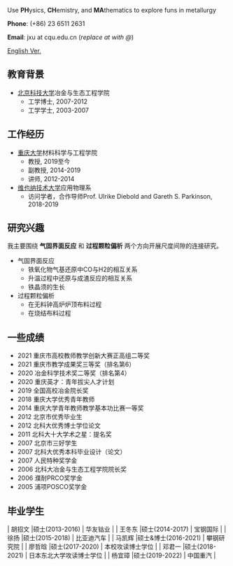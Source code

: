 Use **PH**ysics, **CH**emistry, and **MA**thematics to explore funs in metallurgy

**Phone**: (+86) 23 6511 2631

**Email**: jxu at cqu.edu.cn (_replace at with @_)

[English Ver.](./index.html)

## 教育背景

- <a href="https://www.ustb.edu.cn/">北京科技大学</a>冶金与生态工程学院
  - 工学博士, 2007-2012
  - 工学学士, 2003-2007

## 工作经历

- <a href="https://www.cqu.edu.cn/">重庆大学</a>材料科学与工程学院
  - 教授, 2019至今
  - 副教授, 2014-2019
  - 讲师, 2012-2014
- <a href="http://www.tuwien.ac.at/">维也纳技术大学</a>应用物理系
  - 访问学者，合作导师Prof. Ulrike Diebold and Gareth S. Parkinson, 2018-2019

## 研究兴趣

我主要围绕 **气固界面反应** 和 **过程颗粒偏析** 两个方向开展尺度间隙的连接研究。

- 气固界面反应
  - 铁氧化物气基还原中CO与H2的相互关系
  - 升温过程中还原与成渣反应的相互关系
  - 铁晶须的生长
- 过程颗粒偏析
  - 在无料钟高炉炉顶布料过程
  - 在烧结布料过程

## 一些成绩
*   2021  重庆市高校教师教学创新大赛正高组二等奖 
*   2021  重庆市教学成果奖三等奖（排名第6） 
*   2020  冶金科学技术奖二等奖（排名第4）
*   2020  重庆英才：青年拔尖人才计划
*   2019  全国高校冶金院长奖
*   2018  重庆大学优秀青年教师
*   2014  重庆大学青年教师教学基本功比赛一等奖
*   2012  北京市优秀毕业生
*   2012  北科大优秀博士学位论文
*   2011  北科大十大学术之星：提名奖
*   2007  北京市三好学生
*   2007  北科大优秀本科毕业设计（论文）
*   2007  人民特种奖学金
*   2006  北科大冶金与生态工程学院院长奖
*   2006  濮耐PRCO奖学金
*   2005  浦项POSCO奖学金

## 毕业学生

| 胡招文 |硕士(2013-2016)    | 华友钴业 |
| 王冬东 |硕士(2014-2017) | 宝钢国际 | 
| 徐扬 |硕士(2015-2018)       | 比亚迪汽车 | 
| 马凯辉 |硕士&博士(2016-2021)     | 攀钢研究院 |
| 廖哲晗 |硕士(2017-2020)     | 本校攻读博士学位 |
| 邓君一 |硕士(2018-2021)    | 日本东北大学攻读博士学位 |
| 杨宜璋 |硕士(2019-2022)     | 中国重汽 |
